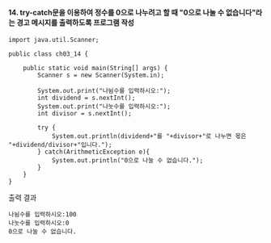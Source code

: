 #### 14. try-catch문을 이용하여 정수를 0으로 나누려고 할 때 "0으로 나눌 수 없습니다"라는 경고 메시지를 출력하도록 프로그램 작성

```
import java.util.Scanner;

public class ch03_14 {

	public static void main(String[] args) {
		Scanner s = new Scanner(System.in);
		
		System.out.print("나뉨수를 입력하시오:");
		int dividend = s.nextInt();
		System.out.print("나눗수를 입력하시오:");
		int divisor = s.nextInt();
	
		try {
			System.out.println(dividend+"를 "+divisor+"로 나누면 몫은 "+dividend/divisor+"입니다.");
		} catch(ArithmeticException e){
			System.out.println("0으로 나눌 수 없습니다.");
		}
	}
}
```
출력 결과
```
나뉨수를 입력하시오:100
나눗수를 입력하시오:0
0으로 나눌 수 없습니다.
```
